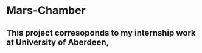 # Mars-Chamber
## This project corresoponds to my internship work at University of Aberdeen,
 








